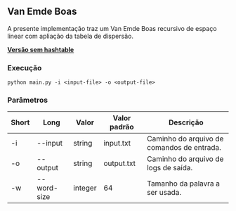 ## Van Emde Boas

A presente implementação traz um Van Emde Boas recursivo de espaço linear com apliação da tabela de dispersão. 

**[Versão sem hashtable](https://github.com/samirbraga/van-emde-boas/tree/without-hashtable)**

### Execução

```
python main.py -i <input-file> -o <output-file>
```

### Parâmetros

| Short | Long                  | Valor   | Valor padrão | Descrição                                                                                                            |
|-------|-----------------------|---------|--------------|----------------------------------------------------------------------------------------------------------------------|
| -i    | --input               | string  | input.txt    | Caminho do arquivo de comandos de entrada.                                                                           |
| -o    | --output              | string  | output.txt   | Caminho do arquivo de logs de saída.                                                                                 |
| -w    | --word-size           | integer | 64           | Tamanho da palavra a ser usada.                                                                                      |
